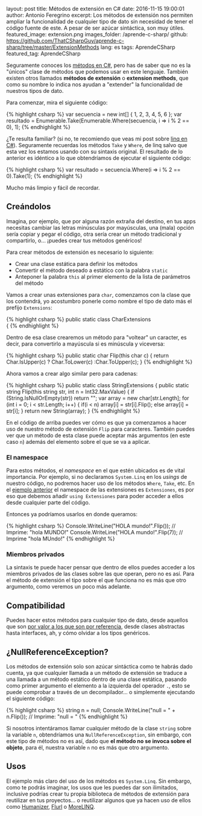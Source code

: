 layout: post
title: Métodos de extensión en C#
date: 2016-11-15 19:00:01
author: Antonio Feregrino
excerpt: Los métodos de extensión nos permiten ampliar la funcionalidad de cualquier tipo de dato sin necesidad de tener el código fuente de este. A pesar de ser azúcar sintáctica, son muy útiles.
featured_image: extension.png
images_folder: /aprende-c-sharp/
github: https://github.com/ThatCSharpGuy/aprende-c-sharp/tree/master/ExtensionMethods
lang: es
tags: AprendeCSharp
featured_tag: AprendeCSharp

Seguramente conoces los <a href="..\metodos-c-sharp" target="_blank">métodos en C#</a>, pero has de saber que no es la "únicos" clase de métodos que podemos usar en este lenguaje. También existen otros llamados **métodos de extensión** o **extension methods**, que como su nombre lo indica nos ayudan a "extender" la funcionalidad de nuestros tipos de dato.  

Para comenzar, mira el siguiente código: 

{% highlight csharp %}
var secuencia = new int[] { 1, 2, 3, 4, 5, 6 };
var resultado = Enumerable.Take(Enumerable.Where(secuencia, i => i % 2 == 0), 1);
{% endhighlight %} 

¿Te resulta familiar? (si no, te recomiendo que veas mi post sobre <a href="..\linq-en-c-sharp" target="_blank">linq en C#</a>). Seguramente recuerdas los métodos `Take` y `Where`, de linq salvo que esta vez los estamos usando con su sintaxis original. El resultado de lo anterior es idéntico a lo que obtendríamos de ejecutar el siguiente código:  

{% highlight csharp %}
var resultado = secuencia.Where(i => i % 2 == 0).Take(1);
{% endhighlight %} 

Mucho más limpio y fácil de recordar.  

## Creándolos  
Imagina, por ejemplo, que por alguna razón extraña del destino, en tus apps necesitas cambiar las letras minúsculas por mayúsculas, una (mala) opción sería copiar y pegar el código, otra sería crear un método tradicional y compartirlo, o... ¡puedes crear tus métodos genéricos!

Para crear métodos de extensión es necesario lo siguiente:  

- Crear una clase estática para definir los métodos  
- Convertir el método deseado a estático con la palabra `static`  
- Anteponer la palabra `this` al primer elemento de la lista de parámetros del método  

Vamos a crear unas extensiones para `char`, comenzamos con la clase que los contendrá, yo acostumbro ponerle como nombre el tipo de dato más el prefijo `Extensions`:

{% highlight csharp %}
public static class CharExtensions  
{
{% endhighlight %} 

Dentro de esa clase crearemos un método para "voltear" un caracter, es decir, para convertirlo a mayúscula si es minúscula y viceversa:

{% highlight csharp %}
    public static char Flip(this char c)
    {
        return Char.IsUpper(c) ? Char.ToLower(c) :Char.ToUpper(c);
    }
{% endhighlight %}  

Ahora vamos a crear algo similar pero para cadenas:  

{% highlight csharp %}
public static class StringExtensions
{
    public static string Flip(this string str, int n = Int32.MaxValue)
    {
        if (String.IsNullOrEmpty(str)) return "";
        var array = new char[str.Length];
        for (int i = 0; i < str.Length; i++)
        {
            if(i < n)
                array[i] = str[i].Flip();
            else
                array[i] = str[i];
        }
        return new String(array);
    }
{% endhighlight %}  

En el código de arriba puedes ver cómo es que ya comenzamos a hacer uso de nuestro método de extensión `Flip` para caracteres. También puedes ver que un método de esta clase puede aceptar más argumentos (en este caso `n`) además del elemento sobre el que se va a aplicar.

### El namespace
Para estos métodos, el *namespace* en el que estén ubicados es de vital importancia. Por ejemplo, si no declaramos `System.Linq` en los *usings* de nuestro código, no podremos hacer uso de los métodos `Where`, `Take`, etc. En el <a href="https://github.com/ThatCSharpGuy/aprende-c-sharp/tree/master/ExtensionMethods" target="_blank">ejemplo anterior</a> el namespace de las extensiones es `Extensiones`, es por eso que debemos añadir `using Extensiones` para poder acceder a ellos desde cualquier parte del código.

Entonces ya podríamos usarlos en donde queramos:  

{% highlight csharp %}
Console.WriteLine("HOLA mundo!".Flip()); // Imprime: "hola MUNDO!"
Console.WriteLine("HOLA mundo!".Flip(7)); // Imprime "hola MUndo!"
{% endhighlight %}  

### Miembros privados  
La sintaxis te puede hacer pensar que dentro de ellos puedes acceder a los miembros privados de las clases sobre las que operan, pero no es así. Para el método de extensión el tipo sobre el que funciona no es más que otro argumento, como veremos un poco más adelante.  

## Compatibilidad  
Puedes hacer estos métodos para cualquier tipo de dato, desde aquellos que son <a href="..\tipos-dato-c-sharp" target="_blank">por valor a los que son por referencia</a>, desde clases abstractas hasta interfaces, ah, y cómo olvidar a los tipos genéricos. 

## ¿NullReferenceException?  
Los métodos de extensión solo son azúcar sintáctica como te habrás dado cuenta, ya que cualquier llamada a un método de extensión se traduce a una llamada a un método estático dentro de una clase estática, pasando como primer argumento el elemento a la izquierda del operador `.`, esto se puede comprobar a través de un decompilador... o simplemente ejecutando el siguiente código:  

{% highlight csharp %}
string n = null;
Console.WriteLine("null = " + n.Flip()); // Imprime: "null = "
{% endhighlight %} 

Si nosotros intentáramos llamar cualquier método de la clase `string` sobre la variable `n`, obtendríamos una `NullReferenceException`, sin embargo, con este tipo de métodos no es así, dado que **el método no se invoca sobre el objeto**, para él, nuestra variable `n` no es más que otro argumento.  

## Usos 

El ejemplo más claro del uso de los métodos es `System.Linq`. Sin embargo, como te podrás imaginar, los usos que les puedes dar son ilimitados, inclusive podrías crear tu propia biblioteca de métodos de extensión para reutilizar en tus proyectos... o reutilizar algunos que ya hacen uso de ellos como <a href="..\humaniza-tus-apps" target="_blank">Humanizer</a>, <a href="..\flurl" target="_blank">Flurl</a> o <a href="https://github.com/morelinq/MoreLINQ" target="_blank">MoreLINQ</a>.